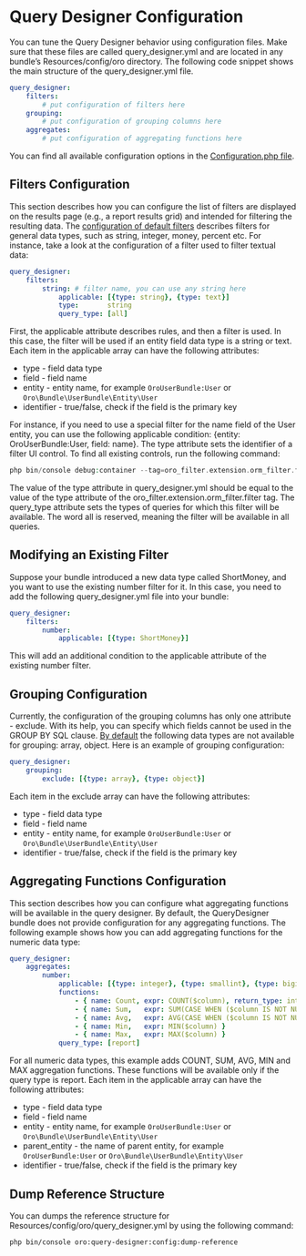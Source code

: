 # Query Designer Configuration

You can tune the Query Designer behavior using configuration files. Make sure that these files are called query_designer.yml and are located in any bundle’s Resources/config/oro directory. The following code snippet shows the main structure of the query_designer.yml file.

```yaml
query_designer:
    filters:
        # put configuration of filters here
    grouping:
        # put configuration of grouping columns here
    aggregates:
        # put configuration of aggregating functions here
```

You can find all available configuration options in the <a href="https://github.com/oroinc/platform/blob/4.2/src/Oro/Bundle/QueryDesignerBundle/QueryDesigner/Configuration.php" target="_blank">Configuration.php file</a>.

## Filters Configuration

This section describes how you can configure the list of filters are displayed on the results page (e.g., a report results grid) and intended for filtering the resulting data.
The <a href="https://github.com/oroinc/platform/blob/4.2/src/Oro/Bundle/QueryDesignerBundle/Resources/config/oro/query_designer.yml" target="_blank">configuration of default filters</a> describes filters for general data types, such as string, integer, money, percent etc. For instance, take a look at the configuration of a filter used to filter textual data:

```yaml
query_designer:
    filters:
        string: # filter name, you can use any string here
            applicable: [{type: string}, {type: text}]
            type:       string
            query_type: [all]
```

First, the applicable attribute describes rules, and then a filter is used. In this case, the filter will be used if an entity field data type is a string or text. Each item in the applicable array can have the following attributes:

- type - field data type
- field - field name
- entity - entity name, for example `OroUserBundle:User` or `Oro\Bundle\UserBundle\Entity\User`
- identifier - true/false, check if the field is the primary key

For instance, if you need to use a special filter for the name field of the User entity, you can use the following applicable condition: {entity: OroUserBundle:User, field: name}.
The type attribute sets the identifier of a filter UI control. To find all existing controls, run the following command:

```php
php bin/console debug:container --tag=oro_filter.extension.orm_filter.filter --show-private
```

The value of the type attribute in query_designer.yml should be equal to the value of the type attribute of the oro_filter.extension.orm_filter.filter tag.
The query_type attribute sets the types of queries for which this filter will be available. The word all is reserved, meaning the filter will be available in all queries.

## Modifying an Existing Filter

Suppose your bundle introduced a new data type called ShortMoney, and you want to use the existing number filter for it. In this case, you need to add the following query_designer.yml file into your bundle:

```yaml
query_designer:
    filters:
        number:
            applicable: [{type: ShortMoney}]
```

This will add an additional condition to the applicable attribute of the existing number filter.

## Grouping Configuration

Currently, the configuration of the grouping columns has only one attribute - exclude. With its help, you can specify which fields cannot be used in the GROUP BY SQL clause. <a href="https://github.com/oroinc/platform/blob/4.2/src/Oro/Bundle/QueryDesignerBundle/Resources/config/oro/query_designer.yml" target="_blank">By default</a> the following data types are not available for grouping: array, object. Here is an example of grouping configuration:

```yaml
query_designer:
    grouping:
        exclude: [{type: array}, {type: object}]
```

Each item in the exclude array can have the following attributes:

- type - field data type
- field - field name
- entity - entity name, for example `OroUserBundle:User` or `Oro\Bundle\UserBundle\Entity\User`
- identifier - true/false, check if the field is the primary key

## Aggregating Functions Configuration

This section describes how you can configure what aggregating functions will be available in the query designer. By default, the QueryDesigner bundle does not provide configuration for any aggregating functions. The following example shows how you can add aggregating functions for the numeric data type:

```yaml
query_designer:
    aggregates:
        number:
            applicable: [{type: integer}, {type: smallint}, {type: bigint}, {type: decimal}, {type: float}, {type: money}, {type: percent}]
            functions:
                - { name: Count, expr: COUNT($column), return_type: integer }
                - { name: Sum,   expr: SUM(CASE WHEN ($column IS NOT NULL) THEN $column ELSE 0 END) }
                - { name: Avg,   expr: AVG(CASE WHEN ($column IS NOT NULL) THEN $column ELSE 0 END) }
                - { name: Min,   expr: MIN($column) }
                - { name: Max,   expr: MAX($column) }
            query_type: [report]
```

For all numeric data types, this example adds COUNT, SUM, AVG, MIN and MAX aggregation functions. These functions will be available only if the query type is report.
Each item in the applicable array can have the following attributes:

- type - field data type
- field - field name
- entity - entity name, for example `OroUserBundle:User` or `Oro\Bundle\UserBundle\Entity\User`
- parent_entity - the name of parent entity, for example `OroUserBundle:User` or `Oro\Bundle\UserBundle\Entity\User`
- identifier - true/false, check if the field is the primary key

## Dump Reference Structure

You can dumps the reference structure for Resources/config/oro/query_designer.yml by using the following command:

```none
php bin/console oro:query-designer:config:dump-reference
```

<!-- Frontend -->
